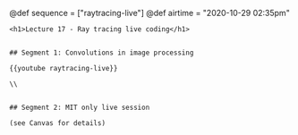 @def sequence = ["raytracing-live"]
@def airtime = "2020-10-29 02:35pm"
~~~
<h1>Lecture 17 - Ray tracing live coding</h1>
~~~

~~~Airs on: <span class="moment">~~~{{showtime airtime}}~~~</span>~~~

## Segment 1: Convolutions in image processing

{{youtube raytracing-live}}

\\


## Segment 2: MIT only live session

(see Canvas for details)
